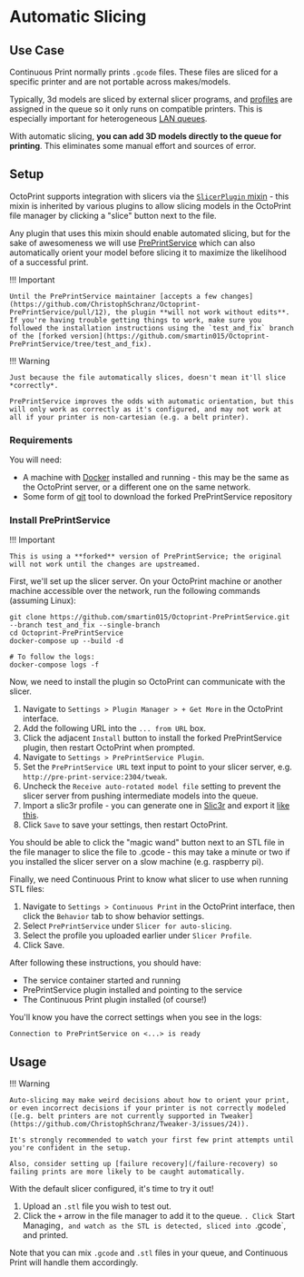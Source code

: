# Automatic Slicing

## Use Case

Continuous Print normally prints `.gcode` files. These files are sliced for a specific printer and are not portable across makes/models.

Typically, 3d models are sliced by external slicer programs, and [profiles](/printer-profiles) are assigned in the queue so it only runs on compatible printers. This is especially important for heterogeneous [LAN queues](/lan-queues).

With automatic slicing, **you can add 3D models directly to the queue for printing**. This eliminates some manual effort and sources of error.


## Setup

OctoPrint supports integration with slicers via the [`SlicerPlugin` mixin](https://docs.octoprint.org/en/master/plugins/mixins.html#slicerplugin) - this mixin is inherited by various plugins to allow slicing models in the OctoPrint file manager by clicking a "slice" button next to the file.

Any plugin that uses this mixin should enable automated slicing, but for the sake of awesomeness we will use [PrePrintService](https://github.com/christophschranz/OctoPrint-PrePrintService) which can also automatically orient your model before slicing it to maximize the likelihood of a successful print.

!!! Important

    Until the PrePrintService maintainer [accepts a few changes](https://github.com/ChristophSchranz/Octoprint-PrePrintService/pull/12), the plugin **will not work without edits**. If you're having trouble getting things to work, make sure you followed the installation instructions using the `test_and_fix` branch of the [forked version](https://github.com/smartin015/Octoprint-PrePrintService/tree/test_and_fix).

!!! Warning

    Just because the file automatically slices, doesn't mean it'll slice *correctly*.

    PrePrintService improves the odds with automatic orientation, but this will only work as correctly as it's configured, and may not work at all if your printer is non-cartesian (e.g. a belt printer).

### Requirements

You will need:

* A machine with [Docker](https://www.docker.com/) installed and running - this may be the same as the OctoPrint server, or a different one on the same network.
* Some form of [git](https://git-scm.com/) tool to download the forked PrePrintService repository


### Install PrePrintService

!!! Important

    This is using a **forked** version of PrePrintService; the original will not work until the changes are upstreamed.

First, we'll set up the slicer server. On your OctoPrint machine or another machine accessible over the network, run the following commands (assuming Linux):

```
git clone https://github.com/smartin015/Octoprint-PrePrintService.git --branch test_and_fix --single-branch
cd Octoprint-PrePrintService
docker-compose up --build -d

# To follow the logs:
docker-compose logs -f
```

Now, we need to install the plugin so OctoPrint can communicate with the slicer.

1. Navigate to `Settings > Plugin Manager > + Get More` in the OctoPrint interface.
2. Add the following URL into the `... from URL` box.
3. Click the adjacent `Install` button to install the forked PrePrintService plugin, then restart OctoPrint when prompted.
4. Navigate to `Settings > PrePrintService Plugin`.
5. Set the `PrePrintService URL` text input to point to your slicer server, e.g. `http://pre-print-service:2304/tweak`.
6. Uncheck the `Receive auto-rotated model file` setting to prevent the slicer server from pushing intermediate models into the queue.
7. Import a slic3r profile - you can generate one in [Slic3r](https://slic3r.org/) and export it [like this](https://manual.slic3r.org/configuration-organization/configuration-organization#:~:text=If%20you%20want%20to%20store,not%20just%20the%20selected%20profiles).
8. Click `Save` to save your settings, then restart OctoPrint.

You should be able to click the "magic wand" button next to an STL file in the file manager to slice the file to .gcode - this may take a minute or two if you installed the slicer server on a slow machine (e.g. raspberry pi).

Finally, we need Continuous Print to know what slicer to use when running STL files:

1. Navigate to `Settings > Continuous Print` in the OctoPrint interface, then click the `Behavior` tab to show behavior settings.
2. Select `PrePrintService` under `Slicer for auto-slicing`.
3. Select the profile you uploaded earlier under `Slicer Profile`.
4. Click Save.

After following these instructions, you should have:

* The service container started and running
* PrePrintService plugin installed and pointing to the service
* The Continuous Print plugin installed (of course!)

You'll know you have the correct settings when you see in the logs:

```
Connection to PrePrintService on <...> is ready
```

## Usage

!!! Warning

    Auto-slicing may make weird decisions about how to orient your print, or even incorrect decisions if your printer is not correctly modeled ([e.g. belt printers are not currently supported in Tweaker](https://github.com/ChristophSchranz/Tweaker-3/issues/24)).

    It's strongly recommended to watch your first few print attempts until you're confident in the setup.

    Also, consider setting up [failure recovery](/failure-recovery) so failing prints are more likely to be caught automatically.

With the default slicer configured, it's time to try it out!

1. Upload an `.stl` file you wish to test out.
1. Click the `+` arrow in the file manager to add it to the queue.
`. Click `Start Managing`, and watch as the STL is detected, sliced into `.gcode`, and printed.

Note that you can mix `.gcode` and `.stl` files in your queue, and Continuous Print will handle them accordingly.
